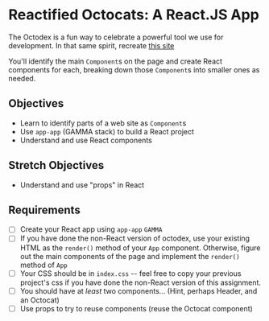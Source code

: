 # Reactified Octocats: A React.JS App
The Octodex is a fun way to celebrate a powerful tool we use for development. In that same spirit, recreate [this site](https://octodex.github.com/)

You'll identify the main `Component`s on the page and create React components for each, breaking down those `Component`s into smaller ones as needed.

## Objectives

- Learn to identify parts of a web site as `Component`s
- Use `app-app` (GAMMA stack) to build a React project
- Understand and use React components

## Stretch Objectives

- Understand and use "props" in React

## Requirements

- [ ] Create your React app using `app-app` `GAMMA`
- [ ] If you have done the non-React version of octodex, use your existing HTML as the `render()` method of your `App` component. Otherwise, figure out the main components of the page and implement the `render()` method of `App`
- [ ] Your CSS should be in `index.css` -- feel free to copy your previous project's css if you have done the non-React version of this assignment.
- [ ] You should have at _least_ two components... (Hint, perhaps Header, and an Octocat)
- [ ] Use props to try to reuse components (reuse the Octocat component)
